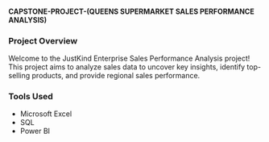 #### CAPSTONE-PROJECT-(QUEENS SUPERMARKET SALES PERFORMANCE ANALYSIS)
### Project Overview

Welcome to the JustKind Enterprise Sales Performance Analysis project! This project aims to analyze sales data to uncover key insights, identify top-selling products, and provide regional sales performance.

### Tools Used

- Microsoft Excel
- SQL
- Power BI
  
